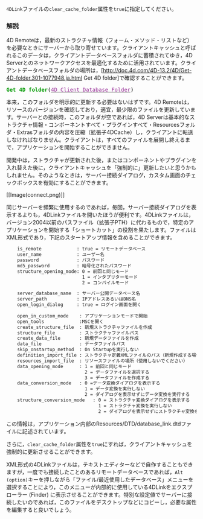 ``4DLink``ファイルの``clear_cache_folder``属性を``true``に指定してください。

### 解説

4D Remoteは，最新のストラクチャ情報（フォーム・メソッド・リストなど）を必要なときにサーバーから取り寄せています。クライアントキャッシュと呼ばれるこのデータは，クライアントデータベースフォルダに蓄積されてゆき，4D Serverとのネットワークアクセスを最適化するために活用されています。クライアントデータベースフォルダの場所は，[http://doc.4d.com/4D-13.2/4D/Get-4D-folder.301-1077948.ja.html Get 4D folder]で確認することができます。

<!-- Generator: GNU source-highlight 3.1.6
by Lorenzo Bettini
http://www.lorenzobettini.it
http://www.gnu.org/software/src-highlite -->
<pre><tt><b><font color="#009900">Get 4D folder</font></b><font color="#000000">(</font><u><font color="#993399">4D Client Database Folder</font></u><font color="#000000">)</font></tt></pre>

本来，このフォルダを明示的に更新する必要はないはずです。4D Remoteは，リソースのバージョンを確認しており，適宜，最少限のファイルを更新しています。サーバーとの接続時，このフォルダが空であれば，4D Serverは基本的なストラクチャ情報・コンポーネントすべて・プラグインすべて・Resourcesフォルダ・Extrasフォルダの内容を圧縮（拡張子4DCache）し，クライアントに転送しなければなりません。クライアントは，すべてのファイルを展開し終えるまで，アプリケーションを開始することができません。

開発中は，ストラクチャが更新された後，またはコンポーネントやプラグインを入れ替えた後に，クライアントキャッシュを「強制的に」更新したいと思うかもしれません。そのようなときは，サーバー接続ダイアログ，カスタム画面のチェックボックスを有効にすることができます。

[[Image(connect.png)]]

同じサーバーを頻繁に使用するのであれば，毎回，サーバー接続ダイアログを表示するよりも，4DLinkファイルを開いたほうが便利です。4DLinkファイルは，バージョン2004以前のパスファイル（拡張子PTH）に代わるもので，特定のアプリケーションを開始する「ショートカット」の役割を果たします。ファイルはXML形式であり，下記のスタートアップ情報を含めることができます。

```xml
    is_remote             : true = リモートデータベース          
    user_name             : ユーザー名
    password              : パスワード
    md5_password          : 暗号化されたパスワード
    structure_opening_mode: 0 = 前回と同じモード
                            1 = インタプリターモード
                            2 = コンパイルモード

    server_database_name  : サーバー公開データベース名
    server_path           : IPアドレスあるいはDNS名        
    open_login_dialog     : true = ログイン画面を開く  
  
    open_in_custom_mode    : アプリケーションモードで開始
    open_tools             :MSCを開く
    create_structure_file  : 新規ストラクチャファイルを作成
    structure_file         : ストラクチャファイルパス
    create_data_file       : 新規データファイルを作成
    data_file              : データファイルパス
    skip_onstartup_method  : On Startupを実行しない
    definition_import_file : ストラクチャ定義XMLファイルのパス（新規作成する場合）
    resources_import_file  : リソースファイルの場所（使用しないでください）
    data_opening_mode      : 1 = 前回と同じモード
                             2 = データファイルを選択する
                             3 = データファイルを作成する 
    data_conversion_mode   : 0 =データ変換ダイアログを表示する
                             1 = データ変換を実行しない
                             2 = ダイアログを表示せずにデータ変換を実行する
    structure_conversion_mode   : 0 = ストラクチャ変換ダイアログを表示する
                                  1 = ストラクチャ変換を実行しない
                                  2 = ダイアログを表示せずにストラクチャ変換を実行する 
```
    
この情報は，アプリケーション内部のResources/DTD/database_link.dtdファイルに記述されています。  

さらに，``clear_cache_folder``属性を``true``にすれば，クライアントキャッシュを強制的に更新させることができます。

XML形式の4DLinkファイルは，テキストエディターなどで自作することもできますが，一度でも接続したことのあるリモートデータベースであれば，``Alt (option)``キーを押しながら「ファイル/最近使用したデータベース」メニューを選択することにより，このメニューが内部的に使用している4DLinkをエクスプローラー (Finder) に表示させることができます。特別な設定値でサーバーに接続したいのであれば，このファイルをデスクトップなどにコピーし，必要な属性を編集すると良いでしょう。
